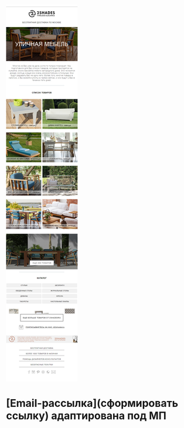 ![Результат верстки письма](https://github.com/angelkrylova/Email_2shadesru/blob/main/интерьер.jpg)

#   [Email-рассылкa](сформировать ссылку) адаптирована под МП
